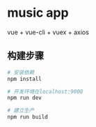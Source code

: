 # music app

vue + vue-cli + vuex + axios

## 构建步骤

``` bash
# 安装依赖
npm install

# 开发环境在localhost:9000
npm run dev

# 建立生产
npm run build

```



